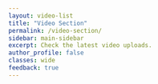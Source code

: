 ```yaml
---
layout: video-list
title: "Video Section"
permalink: /video-section/
sidebar: main-sidebar
excerpt: Check the latest video uploads.
author_profile: false
classes: wide
feedback: true
---
```


